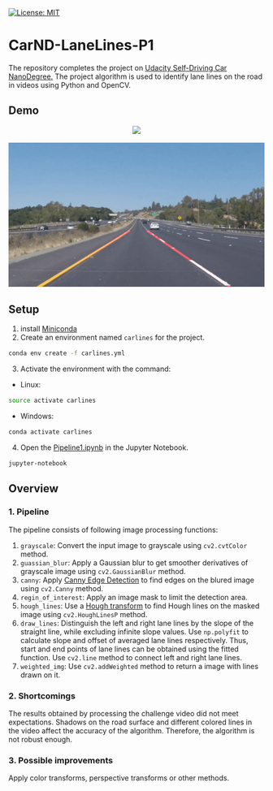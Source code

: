 [![License: MIT](https://img.shields.io/badge/License-MIT-yellow.svg)](https://opensource.org/licenses/MIT)  

# **CarND-LaneLines-P1** 
The repository completes the project on [Udacity Self-Driving Car NanoDegree.](http://www.udacity.com/drive)
The project algorithm is used to identify lane lines on the road in videos using Python and OpenCV.
## Demo
<p width=200, align="center">
  <img src="./test_videos_output/solidWhiteRight.gif">
</p>

<p align="center">
  <img src="./test_videos_output/solidYellowLeft.gif">
</p>

## Setup
1. install [Miniconda](https://docs.conda.io/en/latest/miniconda.html)
2. Create an environment named `carlines` for the project.
```sh
conda env create -f carlines.yml
```
3. Activate the environment with the command: 
- Linux:
```sh
source activate carlines
```
- Windows:
```sh
conda activate carlines
```
4. Open the [Pipeline1.ipynb](Pipeline1.ipynb) in the Jupyter Notebook.
```sh
jupyter-notebook
```

## Overview
### 1. Pipeline
The pipeline consists of following image processing functions:


1) `grayscale`: Convert the input image to grayscale using `cv2.cvtColor` method.
2) `guassian_blur`: Apply a Gaussian blur to get smoother derivatives of grayscale image using `cv2.GaussianBlur` method.
3) `canny`: Apply [Canny Edge Detection](https://docs.opencv.org/4.x/da/d22/tutorial_py_canny.html) to find edges on the blured image using `cv2.Canny` method.
4) `regin_of_interest`: Apply an image mask to limit the detection area.
5) `hough_lines`: Use a [Hough transform](https://docs.opencv.org/3.4/d3/de6/tutorial_js_houghlines.html) to find Hough lines on the masked image using `cv2.HoughLinesP` method.
6) `draw_lines`: Distinguish the left and right lane lines by the slope of the straight line, while excluding infinite slope values. 
Use `np.polyfit` to calculate slope and offset of averaged lane lines respectively. Thus, start and end points of lane lines can be obtained using the fitted function. 
Use `cv2.line` method to connect left and right lane lines.
7) `weighted_img`: Use `cv2.addWeighted` method to return a image with lines drawn on it.

### 2. Shortcomings
The results obtained by processing the challenge video did not meet expectations. Shadows on the road surface and different colored lines in the video affect the accuracy of the algorithm. Therefore, the algorithm is not robust enough.

### 3. Possible improvements
Apply color transforms, perspective transforms or other methods.
